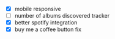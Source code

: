 - [x] mobile responsive
- [ ] number of albums discovered tracker
- [x] better spotify integration
- [x] buy me a coffee button fix
